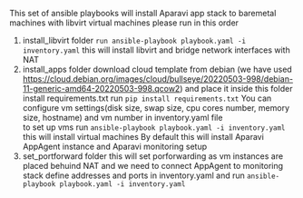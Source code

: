 This set of ansible playbooks will install Aparavi app stack to baremetal machines with libvirt virtual machines
please run in this order
1. install_libvirt folder
```run ansible-playbook playbook.yaml -i inventory.yaml```
this will install libvirt and bridge network interfaces with NAT
2. install_apps folder
download cloud template from debian (we have used https://cloud.debian.org/images/cloud/bullseye/20220503-998/debian-11-generic-amd64-20220503-998.qcow2) and place it inside this folder
install requirements.txt
run
```pip install requirements.txt```
You can configure vm settings(disk size, swap size, cpu cores number, memory size, hostname) and vm number in inventory.yaml file  
to set up vms run 
```ansible-playbook playbook.yaml -i inventory.yaml```
this will install virtual machines
By default this will install Aparavi AppAgent instance and Aparavi monitoring setup
3. set_portforward folder
this will set porforwarding as vm instances are placed behuind NAT and we need to connect AppAgent to monitoring stack
define addresses and ports in inventory.yaml and run 
```ansible-playbook playbook.yaml -i inventory.yaml```